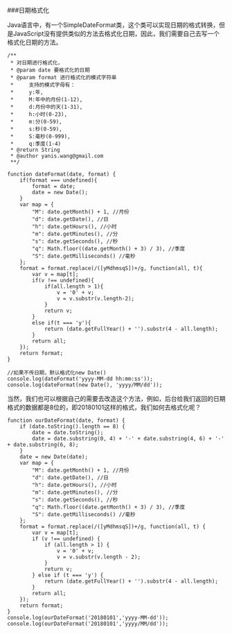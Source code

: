 ###日期格式化

Java语言中，有一个SimpleDateFormat类，这个类可以实现日期的格式转换，但是JavaScript没有提供类似的方法去格式化日期，因此，我们需要自己去写一个格式化日期的方法。

	/** 
	 * 对日期进行格式化， 
	 * @param date 要格式化的日期 
	 * @param format 进行格式化的模式字符串
	 *     支持的模式字母有： 
	 *     y:年, 
	 *     M:年中的月份(1-12), 
	 *     d:月份中的天(1-31), 
	 *     h:小时(0-23), 
	 *     m:分(0-59), 
	 *     s:秒(0-59), 
	 *     S:毫秒(0-999),
	 *     q:季度(1-4)
	 * @return String
	 * @author yanis.wang@gmail.com
	 **/

	function dateFormat(date, format) {
	    if(format === undefined){
	        format = date;
	        date = new Date();
	    }
	    var map = {
	        "M": date.getMonth() + 1, //月份 
	        "d": date.getDate(), //日 
	        "h": date.getHours(), //小时 
	        "m": date.getMinutes(), //分 
	        "s": date.getSeconds(), //秒 
	        "q": Math.floor((date.getMonth() + 3) / 3), //季度 
	        "S": date.getMilliseconds() //毫秒 
	    };
	    format = format.replace(/([yMdhmsqS])+/g, function(all, t){
	        var v = map[t];
	        if(v !== undefined){
	            if(all.length > 1){
	                v = '0' + v;
	                v = v.substr(v.length-2);
	            }
	            return v;
	        }
	        else if(t === 'y'){
	            return (date.getFullYear() + '').substr(4 - all.length);
	        }
	        return all;
	    });
	    return format;
	}
	
	//如果不传日期，默认格式化new Date()
	console.log(dateFormat('yyyy-MM-dd hh:mm:ss'));
	console.log(dateFormat(new Date(), 'yyyy/MM/dd'));

当然，我们也可以根据自己的需要去改造这个方法，例如，后台给我们返回的日期格式的数据都是8位的，即20180101这样的格式，我们如何去格式化呢？

	function ourDateFormat(date, format) {
		if (date.toString().length == 8) {
			date = date.toString();
			date = date.substring(0, 4) + '-' + date.substring(4, 6) + '-' + date.substring(6, 8);
		}
		date = new Date(date);
		var map = {
			"M": date.getMonth() + 1, //月份 
			"d": date.getDate(), //日 
			"h": date.getHours(), //小时 
			"m": date.getMinutes(), //分 
			"s": date.getSeconds(), //秒 
			"q": Math.floor((date.getMonth() + 3) / 3), //季度 
			"S": date.getMilliseconds() //毫秒 
		};
		format = format.replace(/([yMdhmsqS])+/g, function(all, t) {
			var v = map[t];
			if (v !== undefined) {
				if (all.length > 1) {
					v = '0' + v;
					v = v.substr(v.length - 2);
				}
				return v;
			} else if (t === 'y') {
				return (date.getFullYear() + '').substr(4 - all.length);
			}
			return all;
		});
		return format;
	}
	console.log(ourDateFormat('20180101','yyyy-MM-dd'));
	console.log(ourDateFormat('20180101','yyyy/MM/dd'));
